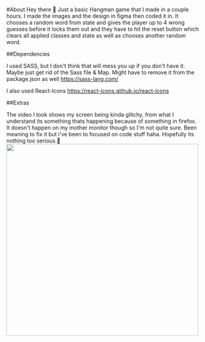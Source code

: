 #About
Hey there 👋 
Just a basic Hangman game that I made in a couple hours. I made the images and the design in figma then coded it in.
It chooses a random word from state and gives the player up to 4 wrong guesses before it locks them out and they have to hit the reset button which clears all applied classes and state as well as chooses another random word.

##Dependencies

I used SASS, but I don't think that will mess you up if you don't have it. Maybe just get rid of the Sass file & Map. Might have to remove it from the package.json as well
https://sass-lang.com/

I also used React-Icons 
https://react-icons.github.io/react-icons

##Extras

The video I took shows my screen being kinda glitchy, from what I understand its something thats happening because of something in firefox. It doesn't happen on my mother monitor though so I'm not quite sure. Been meaning to fix it but i've been to focused on code stuff haha. Hopefully its nothing too serious 👀
<img src="https://media0.giphy.com/media/fKBN9gEfdncDUQWI4I/giphy.gif" width="500" >
